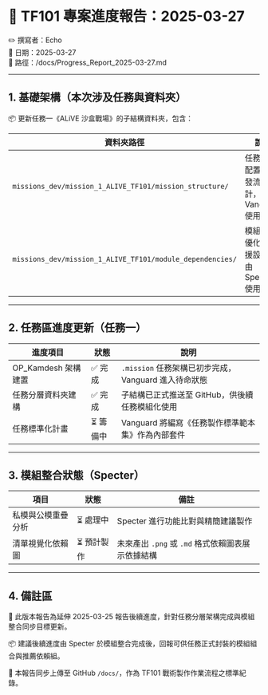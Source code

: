 # 📘 TF101 專案進度報告：2025-03-27

✏️ 撰寫者：Echo  
📅 日期：2025-03-27  
📁 路徑：/docs/Progress_Report_2025-03-27.md

---

## 1. 基礎架構（本次涉及任務與資料夾）

📦 更新任務一《ALiVE 沙盒戰場》的子結構資料夾，包含：

| 資料夾路徑 | 說明 |
|------------|------|
| `missions_dev/mission_1_ALIVE_TF101/mission_structure/` | 任務起始配置與觸發流程設計，由 Vanguard 使用 |
| `missions_dev/mission_1_ALIVE_TF101/module_dependencies/` | 模組效能優化與支援設定，由 Specter 使用 |

---

## 2. 任務區進度更新（任務一）

| 進度項目 | 狀態 | 說明 |
|-----------|------|------|
| OP_Kamdesh 架構建置 | ✅ 完成 | `.mission` 任務架構已初步完成，Vanguard 進入待命狀態 |
| 任務分層資料夾建構 | ✅ 完成 | 子結構已正式推送至 GitHub，供後續任務模組化使用 |
| 任務標準化計畫 | ⏳ 籌備中 | Vanguard 將編寫《任務製作標準範本集》作為內部套件 |

---

## 3. 模組整合狀態（Specter）

| 項目 | 狀態 | 備註 |
|------|------|------|
| 私模與公模重疊分析 | ⏳ 處理中 | Specter 進行功能比對與精簡建議製作 |
| 清單視覺化依賴圖 | ⏳ 預計製作 | 未來產出 `.png` 或 `.md` 格式依賴圖表展示依據結構 |

---

## 4. 備註區

📘 此版本報告為延伸 2025-03-25 報告後續進度，針對任務分層架構完成與模組整合同步目標更新。

📦 建議後續進度由 Specter 於模組整合完成後，回報可供任務正式封裝的模組組合與推薦依賴組。

📁 本報告同步上傳至 GitHub `/docs/`，作為 TF101 戰術製作作業流程之標準紀錄。
